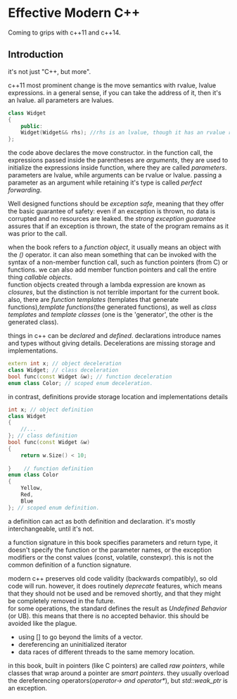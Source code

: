 # Effective Modern C++

Coming to grips with c++11 and c++14.

## Introduction

it's not just "C++, but more".


c++11 most prominent change is the move semantics with rvalue, lvalue expressions. in a general sense, if you can take the address of it, then it's an lvalue. all parameters are lvalues.
``` cpp
class Widget
{
    public:
    Widget(Widget&& rhs); //rhs is an lvalue, though it has an rvalue reference type.
};
```
the code above declares the move constructor. in the function call, the expressions passed inside the parentheses are *arguments*, they are used to initialize the expressions inside function, where they are called *parameters*. parameters are lvalue, while arguments can be rvalue or lvalue. passing a parameter as an argument while retaining it's type is called *perfect forwarding*.

Well designed functions should be *exception safe*, meaning that they offer the basic guarantee of safety: even if an exception is thrown, no data is corrupted and no resources are leaked. the *strong exception guarantee* assures that if an exception is thrown, the state of the program remains as it was prior to the call.

when the book refers to a *function object*, it usually means an object with the *()* operator. it can also mean something that can be invoked with the syntax of a non-member function call, such as function pointers (from C) or functions. we can also add member function pointers and call the entire thing *callable objects*.  
function objects created through a lambda expression are known as *closures*, but the distinction is not terrible important for the current book. also, there are *function templates* (templates that generate functions),*template functions*(the generated functions), as well as *class templates* and *template classes* (one is the 'generator', the other is the generated class).

things in c++ can be *declared* and *defined*. declarations introduce names and types without giving details. Decelerations are missing storage and implementations.
``` cpp
extern int x; // object deceleration
class Widget; // class deceleration
bool func(const Widget &w); // function deceleration
enum class Color; // scoped enum deceleration.
```
in contrast, definitions provide storage location and implementations details
``` cpp
int x; // object definition
class Widget
{
    //...
}; // class definition
bool func(const Widget &w)
{
    return w.Size() < 10;
    
}    // function definition
enum class Color
{
    Yellow,
    Red,
    Blue
}; // scoped enum definition.
```
a definition can act as both definition and declaration. it's mostly interchangeable, until it's not.

a function signature in this book specifies parameters and return type, it doesn't specify the function or the parameter names, or the exception modifiers or the const values (const, volatile, constexpr). this is not the common definition of a function signature.

modern c++ preserves old code validity (backwards compatibly), so old code will run. however, it does routinely *deprecate* features, which means that they should not be used and be removed shortly, and that they might be completely removed in the future.  
for some operations, the standard defines the result as *Undefined Behavior* (or UB). this means that there is no accepted behavior. this should be avoided like the plague.
* using [] to go beyond the limits of a vector.
* dereferencing an uninitialized iterator
* data races of different threads to the same memory location.

in this book, built in pointers (like C pointers) are called *raw pointers*, while classes that wrap around a pointer are *smart pointers*. they usually overload the dereferencing operators(*operator-> and operator\**), but *std::weak_ptr* is an exception.